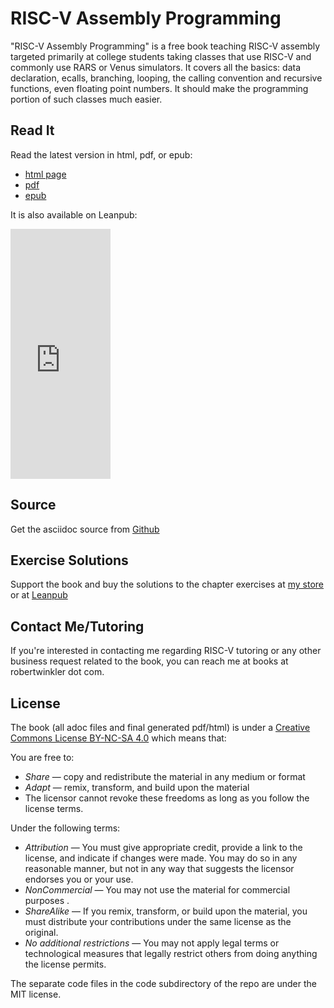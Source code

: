 RISC-V Assembly Programming
=========================

"RISC-V Assembly Programming" is a free book teaching RISC-V assembly targeted primarily at
college students taking classes that use RISC-V and commonly use RARS or Venus
simulators.  It covers all the basics: data declaration, ecalls, branching, looping, the
calling convention and recursive functions, even floating point numbers.  It should
make the programming portion of such classes much easier.

## Read It

Read the latest version in html, pdf, or epub:

- [html page](https://www.robertwinkler.com/projects/riscv_book/riscv_book.html)
- [pdf](https://www.robertwinkler.com/projects/riscv_book/riscv_book.pdf)
- [epub](https://www.robertwinkler.com/projects/riscv_book/riscv_book.epub)

It is also available on Leanpub:
<iframe width='160' height='400' src='https://leanpub.com/riscvassemblyprogrammming/embed' frameborder='0' allowtransparency='true'></iframe>

## Source

Get the asciidoc source from [Github](https://github.com/rswinkle/riscv_book)

## Exercise Solutions

Support the book and buy the solutions to the chapter exercises
at [my store](https://store.robertwinkler.com/) or at [Leanpub](https://leanpub.com/riscvassemblyprogrammming)

## Contact Me/Tutoring

If you're interested in contacting me regarding RISC-V tutoring or any other
business request related to the book, you can reach me at books at robertwinkler dot com.

## License

The book (all adoc files and final generated pdf/html) is under a
[Creative Commons License BY-NC-SA 4.0](https://creativecommons.org/licenses/by-nc-sa/4.0/)
which means that:

You are free to:

* *Share* — copy and redistribute the material in any medium or format
* *Adapt* — remix, transform, and build upon the material
* The licensor cannot revoke these freedoms as long as you follow the license terms.

Under the following terms:

* *Attribution* — You must give appropriate credit, provide a link to the license, and indicate if changes were made. You may do so in any reasonable manner, but not in any way that suggests the licensor endorses you or your use.
* *NonCommercial* — You may not use the material for commercial purposes .
* *ShareAlike* — If you remix, transform, or build upon the material, you must distribute your contributions under the same license as the original.
* *No additional restrictions* — You may not apply legal terms or technological measures that legally restrict others from doing anything the license permits.

The separate code files in the code subdirectory of the repo are under the MIT license.


